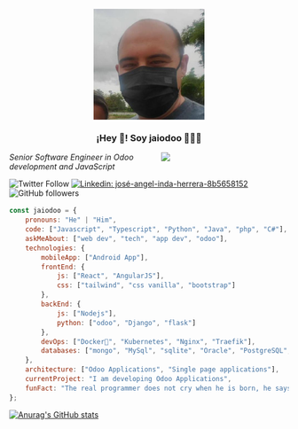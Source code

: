 <p align="center" width="300">
   <img align="center" width="200" src="https://raw.githubusercontent.com/jaiodoo/jaiodoo/master/47434915.jpg" />
   <h3 align="center">¡Hey 👋! Soy jaiodoo 👨🏻‍💻</h3>
</p>
<img align='right' src="https://media.giphy.com/media/M9gbBd9nbDrOTu1Mqx/giphy.gif" width="230">
<p><em>Senior Software Engineer in Odoo development and JavaScript</em></p>

![Twitter Follow](https://img.shields.io/twitter/follow/joseinda09947?label=Follow)
[![Linkedin: josé-angel-inda-herrera-8b5658152](https://img.shields.io/badge/-jainda-blue?style=flat-square&logo=Linkedin&logoColor=white&link=https://www.linkedin.com/in/josé-angel-inda-herrera-8b5658152/)](https://www.linkedin.com/in/josé-angel-inda-herrera-8b5658152/)
![GitHub followers](https://img.shields.io/github/followers/jaiodoo?label=Follow&style=social)


```javascript
const jaiodoo = {
    pronouns: "He" | "Him",
    code: ["Javascript", "Typescript", "Python", "Java", "php", "C#"],
    askMeAbout: ["web dev", "tech", "app dev", "odoo"],
    technologies: {
        mobileApp: ["Android App"],
        frontEnd: {
            js: ["React", "AngularJS"],
            css: ["tailwind", "css vanilla", "bootstrap"]
        },
        backEnd: {
            js: ["Nodejs"],
            python: ["odoo", "Django", "flask"]
        },
        devOps: ["Docker🐳", "Kubernetes", "Nginx", "Traefik"],
        databases: ["mongo", "MySql", "sqlite", "Oracle", "PostgreSQL", "GraphQL"],
    },
    architecture: ["Odoo Applications", "Single page applications"],
    currentProject: "I am developing Odoo Applications",
    funFact: "The real programmer does not cry when he is born, he says Hello World!!!"
};
```
[![Anurag's GitHub stats](https://github-readme-stats.vercel.app/api?username=jaiodoo)](https://github.com/anuraghazra/github-readme-stats)
